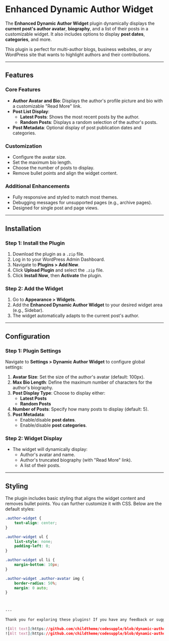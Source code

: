# Enhanced Dynamic Author Widget

The **Enhanced Dynamic Author Widget** plugin dynamically displays the **current post's author avatar**, **biography**, and a list of their posts in a customizable widget. It also includes options to display **post dates**, **categories**, and more.

This plugin is perfect for multi-author blogs, business websites, or any WordPress site that wants to highlight authors and their contributions.

---

## Features

### Core Features
- **Author Avatar and Bio**: Displays the author's profile picture and bio with a customizable "Read More" link.
- **Post List Display**:
  - **Latest Posts**: Shows the most recent posts by the author.
  - **Random Posts**: Displays a random selection of the author's posts.
- **Post Metadata**: Optional display of post publication dates and categories.

### Customization
- Configure the avatar size.
- Set the maximum bio length.
- Choose the number of posts to display.
- Remove bullet points and align the widget content.

### Additional Enhancements
- Fully responsive and styled to match most themes.
- Debugging messages for unsupported pages (e.g., archive pages).
- Designed for single post and page views.

---

## Installation

### Step 1: Install the Plugin
1. Download the plugin as a `.zip` file.
2. Log in to your WordPress Admin Dashboard.
3. Navigate to **Plugins > Add New**.
4. Click **Upload Plugin** and select the `.zip` file.
5. Click **Install Now**, then **Activate** the plugin.

### Step 2: Add the Widget
1. Go to **Appearance > Widgets**.
2. Add the **Enhanced Dynamic Author Widget** to your desired widget area (e.g., Sidebar).
3. The widget automatically adapts to the current post's author.

---

## Configuration

### Step 1: Plugin Settings
Navigate to **Settings > Dynamic Author Widget** to configure global settings:

1. **Avatar Size**: Set the size of the author's avatar (default: 100px).
2. **Max Bio Length**: Define the maximum number of characters for the author's biography.
3. **Post Display Type**: Choose to display either:
   - **Latest Posts**
   - **Random Posts**
4. **Number of Posts**: Specify how many posts to display (default: 5).
5. **Post Metadata**:
   - Enable/disable **post dates**.
   - Enable/disable **post categories**.

### Step 2: Widget Display
- The widget will dynamically display:
  - Author's avatar and name.
  - Author's truncated biography (with "Read More" link).
  - A list of their posts.

---

## Styling

The plugin includes basic styling that aligns the widget content and removes bullet points. You can further customize it with CSS. Below are the default styles:

```css
.author-widget {
    text-align: center;
}

.author-widget ul {
    list-style: none;
    padding-left: 0;
}

.author-widget ul li {
    margin-bottom: 10px;
}

.author-widget .author-avatar img {
    border-radius: 50%;
    margin: 0 auto;
}



---

Thank you for exploring these plugins! If you have any feedback or suggestions, feel free to share them in the respective GitHub repositories. 😊

![Alt text](https://github.com/childtheme/codesupple/blob/dynamic-author-widget/result.jpg)
![Alt text](https://github.com/childtheme/codesupple/blob/dynamic-author-widget/settings.jpg)
